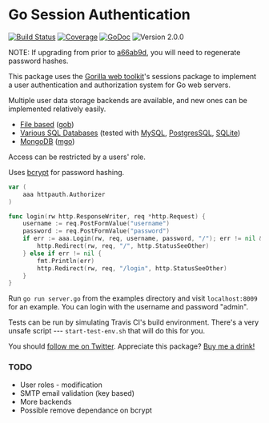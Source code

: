 # Go Session Authentication
[![Build Status](http://img.shields.io/travis/apexskier/httpauth.svg)](https://travis-ci.org/apexskier/httpauth)
[![Coverage](https://img.shields.io/coveralls/apexskier/httpauth.svg)](https://coveralls.io/r/apexskier/httpauth)
[![GoDoc](http://img.shields.io/badge/godoc-reference-blue.svg)](https://godoc.org/github.com/apexskier/httpauth)
![Version 2.0.0](https://img.shields.io/badge/version-2.0.0-lightgrey.svg)

NOTE: If upgrading from prior to
[a66ab9d](https://github.com/apexskier/httpauth/commit/a66ab9d137543fc0c3e56c6fe5d7d377c93087f6), 
you will need to regenerate password hashes.

This package uses the [Gorilla web toolkit](http://www.gorillatoolkit.org/)'s
sessions package to implement a user authentication and authorization system
for Go web servers.

Multiple user data storage backends are available, and new ones can be
implemented relatively easily.

- [File based](https://godoc.org/github.com/apexskier/goauth#NewGobFileAuthBackend) ([gob](http://golang.org/pkg/encoding/gob/))
- [Various SQL Databases](https://godoc.org/github.com/apexskier/httpauth#NewSqlAuthBackend)
  (tested with [MySQL](https://github.com/go-sql-driver/mysql),
  [PostgresSQL](https://github.com/lib/pq),
  [SQLite](https://github.com/mattn/go-sqlite3))
- [MongoDB](https://godoc.org/github.com/apexskier/httpauth#NewMongodbBackend) ([mgo](http://gopkg.in/mgo.v2))

Access can be restricted by a users' role.

Uses [bcrypt](http://codahale.com/how-to-safely-store-a-password/) for password
hashing.

```go
var (
    aaa httpauth.Authorizer
)

func login(rw http.ResponseWriter, req *http.Request) {
    username := req.PostFormValue("username")
    password := req.PostFormValue("password")
    if err := aaa.Login(rw, req, username, password, "/"); err != nil && err.Error() == "already authenticated" {
        http.Redirect(rw, req, "/", http.StatusSeeOther)
    } else if err != nil {
        fmt.Println(err)
        http.Redirect(rw, req, "/login", http.StatusSeeOther)
    }
}
```

Run `go run server.go` from the examples directory and visit `localhost:8009`
for an example. You can login with the username and password "admin".

Tests can be run by simulating Travis CI's build environment. There's a very
unsafe script --- `start-test-env.sh` that will do this for you.

You should [follow me on Twitter](https://twitter.com/apexskier). Appreciate this package? [Buy me a drink!](https://cash.me/$apexskier)

### TODO

- User roles - modification
- SMTP email validation (key based)
- More backends
- Possible remove dependance on bcrypt
